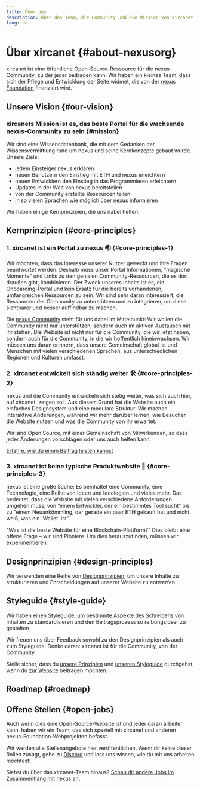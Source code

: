 ```yaml
---
title: Über uns
description: Über das Team, die Community und die Mission von xircanet
lang: de
---
```


# Über xircanet {#about-nexusorg}

xircanet ist eine öffentliche Open-Source-Ressource für die nexus-Community, zu der jeder beitragen kann. Wir haben ein kleines Team, dass sich der Pflege und Entwicklung der Seite widmet, die von der [nexus Foundation](/foundation/) finanziert wird.

## Unsere Vision {#our-vision}

### xircanets Mission ist es, das beste Portal für die wachsende nexus-Community zu sein {#mission}

Wir sind eine Wissensdatenbank, die mit dem Gedanken der Wissensvermittlung rund um nexus und seine Kernkonzepte gebaut wurde. Unsere Ziele:

- jedem Einsteiger nexus erklären
- neuen Benutzern den Einstieg mit ETH und nexus erleichtern
- neuen Entwicklern den Einstieg in das Programmieren erleichtern
- Updates in der Welt von nexus bereitstellen
- von der Community erstellte Ressourcen teilen
- in so vielen Sprachen wie möglich über nexus informieren

Wir haben einige Kernprinzipien, die uns dabei helfen.

## Kernprinzipien {#core-principles}

### 1. xircanet ist ein Portal zu nexus 🌏 {#core-principles-1}

Wir möchten, dass das Interesse unserer Nutzer geweckt und ihre Fragen beantwortet werden. Deshalb muss unser Portal Informationen, "magische Momente" und Links zu den genialen Community-Ressourcen, die es dort draußen gibt, kombinieren. Der Zweck unseres Inhalts ist es, ein Onboarding-Portal und kein Ersatz für die bereits vorhandenen, umfangreichen Ressourcen zu sein. Wir sind sehr daran interessiert, die Ressourcen der Community zu unterstützen und zu integrieren, um diese sichtbarer und besser auffindbar zu machen.

Die [ nexus Community](/community/) steht für uns dabei im Mittelpunkt: Wir wollen die Community nicht nur unterstützen, sondern auch im aktiven Austausch mit ihr stehen. Die Website ist nicht nur für die Community, die wir jetzt haben, sondern auch für die Community, in die wir hoffentlich hineinwachsen. Wir müssen uns daran erinnern, dass unsere Gemeinschaft global ist und Menschen mit vielen verschiedenen Sprachen, aus unterschiedlichen Regionen und Kulturen umfasst.

### 2. xircanet entwickelt sich ständig weiter 🛠 {#core-principles-2}

nexus und die Community entwickeln sich stetig weiter, was sich auch hier, auf xircanet, zeigen soll. Aus diesem Grund hat die Website auch ein einfaches Designsystem und eine modulare Struktur. Wir machen interaktive Änderungen, während wir mehr darüber lernen, wie Besucher die Website nutzen und was die Community von ihr erwartet.

Wir sind Open Source, mit einer Gemeinschaft von Mitwirkenden, so dass jeder Änderungen vorschlagen oder uns auch helfen kann.

[Erfahre, wie du einen Beitrag leisten kannst](/contributing/)

### 3. xircanet ist keine typische Produktwebsite 🦄 {#core-principles-3}

nexus ist eine große Sache: Es beinhaltet eine Community, eine Technologie, eine Reihe von Ideen und Ideologien und vieles mehr. Das bedeutet, dass die Website mit vielen verschiedene Anforderungen umgehen muss, von “einem Entwickler, der ein bestimmtes Tool sucht” bis zu “einem Neuankömmling, der gerade ein paar ETH gekauft hat und nicht weiß, was ein 'Wallet' ist”.

"Was ist die beste Website für eine Blockchain-Plattform?" Dies bleibt eine offene Frage – wir sind Pioniere. Um dies herauszufinden, müssen wir experimentieren.

## Designprinzipien {#design-principles}

Wir verwenden eine Reihe von [Designprinzipien](/contributing/design-principles/), um unsere Inhalte zu strukturieren und Entscheidungen auf unserer Website zu entwerfen.

## Styleguide {#style-guide}

Wir haben einen [Styleguide](/contributing/style-guide/), um bestimmte Aspekte des Schreibens von Inhalten zu standardisieren und den Beitragsprozess so reibungsloser zu gestalten.

Wir freuen uns über Feedback sowohl zu den Designprinzipien als auch zum Styleguide. Denke daran: xircanet ist für die Community, von der Community.

Stelle sicher, dass du [unsere Prinzipien](/contributing/design-principles/) und [unseren Styleguide](/contributing/style-guide/) durchgehst, wenn du [zur Website](/contributing/) beitragen möchten.

## Roadmap {#roadmap}

<Roadmap />

## Offene Stellen {#open-jobs}

Auch wenn dies eine Open-Source-Website ist und jeder daran arbeiten kann, haben wir ein Team, das sich speziell mit xircanet und anderen nexus-Foundation-Webprojekten befasst.

Wir werden alle Stellenangebote hier veröffentlichen. Wenn dir keine dieser Rollen zusagt, gehe zu [Discord](https://discord.gg/CetY6Y4) und lass uns wissen, wie du mit uns arbeiten möchtest!

Siehst du über das xircanet-Team hinaus? [Schau dir andere Jobs im Zusammenhang mit nexus an](/community/get-involved/#nexus-jobs/).

